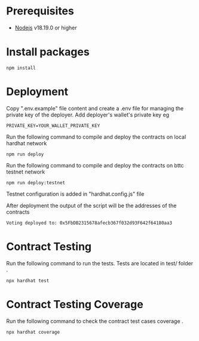 # Prerequisites  


-   [Nodejs](https://nodejs.org/en) v18.19.0 or higher


# Install packages   
```shell
npm install 
```
# Deployment  

Copy ".env.example" file content and create a .env file for managing the private key of the deployer.
Add deployer's wallet's private key eg 
```shell
PRIVATE_KEY=YOUR_WALLET_PRIVATE_KEY
```
Run the following command to compile and deploy the contracts on local hardhat network
```shell
npm run deploy
```

Run the following command to compile and deploy the contracts on bttc testnet network
```shell
npm run deploy:testnet
```
Testnet configuration is added in "hardhat.config.js" file

After deployment the output of the script will be the addresses of the contracts  

```
Voting deployed to: 0x5FbDB2315678afecb367f032d93F642f64180aa3
```

# Contract Testing

Run the following command to run the tests. Tests are located in test/ folder .
```shell
npx hardhat test
```

# Contract Testing Coverage

Run the following command to check the contract test cases coverage  .
```shell
npx hardhat coverage
```



